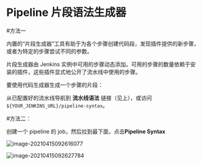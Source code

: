 # Pipeline 片段语法生成器


<!--more-->

#方法一

内置的“片段生成器”工具有助于为各个步骤创建代码段，发现插件提供的新步骤，或者为特定的步骤尝试不同的参数。

片段生成器由 Jenkins 实例中可用的步骤动态添加。可用的步骤的数量依赖于安装的插件，这些插件显式地公开了流水线中使用的步骤。

要使用代码生成器生成一个步骤的片段：

从已配置好的流水线导航到 **流水线语法** 链接（见上），或访问 ``${YOUR_JENKINS_URL}/pipeline-syntax``。

#方法二：

创建一个 pipeline 的 job，然后拉到最下面，点击**Pipeline Syntax**

![image-20210415092616077](https://cdn.jsdelivr.net/gh/ZhaoUncle/image@main/blog/20210415092616.png)

![image-20210415092627784](https://cdn.jsdelivr.net/gh/ZhaoUncle/image@main/blog/20210415092627.png)
